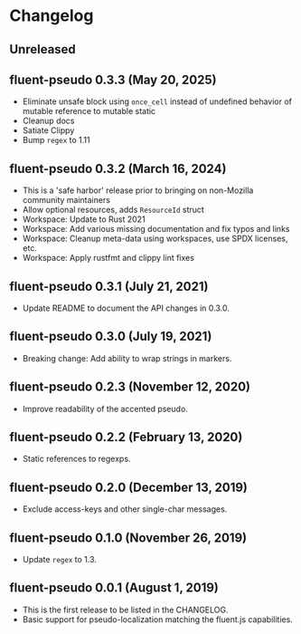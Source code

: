 # Changelog

## Unreleased

## fluent-pseudo 0.3.3 (May 20, 2025)
  - Eliminate unsafe block using `once_cell` instead of undefined behavior of mutable reference to mutable static
  - Cleanup docs
  - Satiate Clippy
  - Bump `regex` to 1.11

## fluent-pseudo 0.3.2 (March 16, 2024)
  - This is a 'safe harbor' release prior to bringing on non-Mozilla community maintainers
  - Allow optional resources, adds `ResourceId` struct
  - Workspace: Update to Rust 2021
  - Workspace: Add various missing documentation and fix typos and links
  - Workspace: Cleanup meta-data using workspaces, use SPDX licenses, etc.
  - Workspace: Apply rustfmt and clippy lint fixes

## fluent-pseudo 0.3.1 (July 21, 2021)
  - Update README to document the API changes in 0.3.0.

## fluent-pseudo 0.3.0 (July 19, 2021)
  - Breaking change: Add ability to wrap strings in markers.

## fluent-pseudo 0.2.3 (November 12, 2020)
  - Improve readability of the accented pseudo.

## fluent-pseudo 0.2.2 (February 13, 2020)
  - Static references to regexps.

## fluent-pseudo 0.2.0 (December 13, 2019)
  - Exclude access-keys and other single-char messages.

## fluent-pseudo 0.1.0 (November 26, 2019)
  - Update `regex` to 1.3.

## fluent-pseudo 0.0.1 (August 1, 2019)
  - This is the first release to be listed in the CHANGELOG.
  - Basic support for pseudo-localization matching the fluent.js capabilities.
